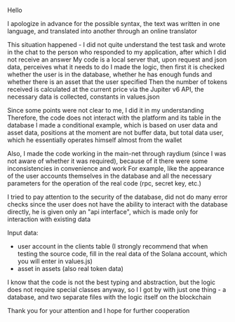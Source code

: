 Hello

I apologize in advance for the possible syntax, the text was written in one language, and translated into another through an online translator

This situation happened - I did not quite understand the test task and wrote in the chat to the person who responded to my application, after which I did not receive an answer
My code is a local server that, upon request and json data, perceives what it needs to do
I made the logic, then first it is checked whether the user is in the database, whether he has enough funds and whether there is an asset that the user specified
Then the number of tokens received is calculated at the current price via the Jupiter v6 API, the necessary data is collected, constants in values.json

Since some points were not clear to me, I did it in my understanding
Therefore, the code does not interact with the platform and its table in the database
I made a conditional example, which is based on user data and asset data, positions at the moment are not buffer data, but total data user, which he essentially operates himself almost from the wallet

Also, I made the code working in the main-net through raydium (since I was not aware of whether it was required), because of it there were some inconsistencies in convenience and work
For example, like the appearance of the user accounts themselves in the database and all the necessary parameters for the operation of the real code (rpc, secret key, etc.)

I tried to pay attention to the security of the database, did not do many error checks since the user does not have the ability to interact with the database directly, he is given only an "api interface", which is made only for interaction with existing data

Input data:
- user account in the clients table (I strongly recommend that when testing the source code, fill in the real data of the Solana account, which you will enter in values.js)
- asset in assets (also real token data)

I know that the code is not the best typing and abstraction, but the logic does not require special classes anyway, so I I got by with just one thing - a database, and two separate files with the logic itself on the blockchain

Thank you for your attention and I hope for further cooperation
